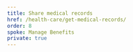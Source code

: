 ```yaml
---
title: Share medical records
href: /health-care/get-medical-records/
order: 8
spoke: Manage Benefits
private: true
---
```

